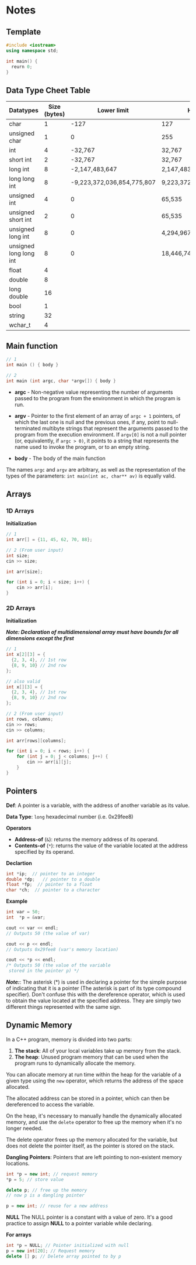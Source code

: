 # Notes

## Template

```cpp
#include <iostream>
using namespace std;

int main() {
  reurn 0;
}
```

## Data Type Cheet Table

Datatypes | Size (bytes) | Lower limit | Higher limit
----------|--------------|-------------|----------
char | 1 | -127 | 127
unsigned char | 1 | 0 | 255
int | 4 | -32,767 | 32,767
short int | 2 | -32,767 | 32,767
long int | 8 | -2,147,483,647 | 2,147,483,647
long long int | 8 | -9,223,372,036,854,775,807 | 9,223,372,036,854,775,807
unsigned int | 4 | 0 | 65,535
unsigned short int | 2 | 0 | 65,535
unsigned long int | 8 | 0 | 4,294,967,295
unsigned long long int | 8 | 0 | 18,446,744,073,709,551,615
float | 4 |
double | 8 |
long double | 16 |
bool | 1 |
string | 32 |
wchar_t | 4 |

## Main function

```cpp
// 1
int main () { body }

// 2
int main (int argc, char *argv[]) { body }
```

- **argc**	-	Non-negative value representing the number of arguments passed to the program from the environment in which the program is run.

- **argv**	-	Pointer to the first element of an array of `argc + 1` pointers, of which the last one is null and the previous ones, if any, point to null-terminated multibyte strings that represent the arguments passed to the program from the execution environment. If `argv[0]` is not a null pointer (or, equivalently, if `argc > 0)`, it points to a string that represents the name used to invoke the program, or to an empty string.

- **body**	-	The body of the main function

The names `argc` and `argv` are arbitrary, as well as the representation of the types of the parameters: `int main(int ac, char** av)` is equally valid.


## Arrays

### 1D Arrays

**Initialization**

```cpp
// 1
int arr[] = {11, 45, 62, 70, 88};

// 2 (From user input)
int size;
cin >> size;

int arr[size];

for (int i = 0; i < size; i++) {
    cin >> arr[i];
}
```
### 2D Arrays

**Initialization**

__*Note: Declaration of multidimensional array must have bounds for all dimensions except the first*__


```cpp
// 1
int x[2][3] = {
  {2, 3, 4}, // 1st row
  {8, 9, 10} // 2nd row
};

// also valid
int x[][3] = {
  {2, 3, 4}, // 1st row
  {8, 9, 10} // 2nd row
};

// 2 (From user input)
int rows, columns;
cin >> rows;
cin >> columns;

int arr[rows][columns];

for (int i = 0; i < rows; i++) {
    for (int j = 0; j < columns; j++) {
        cin >> arr[i][j];
    }
}
```

## Pointers

**Def**: A pointer is a variable, with the address of another variable as its value.

**Data Type**: `long` hexadecimal number (i.e. 0x29fee8)

**Operators**
- **Address-of** (`&`): returns the memory address of its operand.
- **Contents-of** (`*`): returns the value of the variable located at the address specified by its operand.

**Declartion**
```cpp
int *ip;  // pointer to an integer
double *dp;   // pointer to a double
float *fp;  // pointer to a float
char *ch;  // pointer to a character
```

**Example**
```cpp
int var = 50;
int  *p = &var;

cout << var << endl;
// Outputs 50 (the value of var)

cout << p << endl;
// Outputs 0x29fee8 (var's memory location)

cout << *p << endl;
/* Outputs 50 (the value of the variable
 stored in the pointer p) */
```

__*Note:*__: The asterisk (*) is used in declaring a pointer for the simple purpose of indicating that it is a pointer (The asterisk is part of its type compound specifier). Don't confuse this with the dereference operator, which is used to obtain the value located at the specified address. They are simply two different things represented with the same sign.


## Dynamic Memory
In a C++ program, memory is divided into two parts:
1. **The stack**: All of your local variables take up memory from the stack.
1. **The heap**: Unused program memory that can be used when the program runs to dynamically allocate the memory.

You can allocate memory at run time within the heap for the variable of a given type using the `new` operator, which returns the address of the space allocated.

The allocated address can be stored in a pointer, which can then be dereferenced to access the variable.

On the heap, it's necessary to manually handle the dynamically allocated memory, and use the `delete` operator to free up the memory when it's no longer needed.

The delete operator frees up the memory allocated for the variable, but does not delete the pointer itself, as the pointer is stored on the stack.

**Dangling Pointers**: Pointers that are left pointing to non-existent memory locations.

```cpp
int *p = new int; // request memory
*p = 5; // store value

delete p; // free up the memory
// now p is a dangling pointer

p = new int; // reuse for a new address
```

**NULL**
The NULL pointer is a constant with a value of zero. It's a good practice to assign __NULL__ to a pointer variable while declaring.

**For arrays**
```cpp
int *p = NULL; // Pointer initialized with null
p = new int[20]; // Request memory
delete [] p; // Delete array pointed to by p
```
